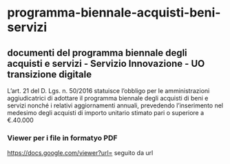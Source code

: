 # programma-biennale-acquisti-beni-servizi
## documenti del programma biennale degli acquisti e servizi - Servizio Innovazione - UO transizione digitale

L’art. 21 del D. Lgs. n. 50/2016 statuisce l’obbligo per le amministrazioni aggiudicatrici di adottare il programma biennale degli acquisti di beni e servizi nonché i relativi aggiornamenti annuali, prevedendo l’inserimento nel medesimo degli acquisti di importo unitario stimato pari o superiore a €.40.000


### Viewer per i file in formatyo PDF
https://docs.google.com/viewer?url=
seguito da url
